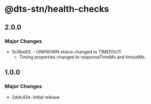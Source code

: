 # @dts-stn/health-checks

## 2.0.0

### Major Changes

- 9c9be83: - UNKNOWN status changed to TIMEDOUT.
  - Timing properties changed to responseTimeMs and timoutMs.

## 1.0.0

### Major Changes

- 2ddc42e: Initial release
